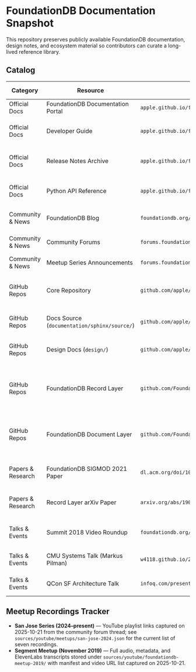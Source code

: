 # FoundationDB Documentation Snapshot

This repository preserves publicly available FoundationDB documentation, design notes, and ecosystem material so contributors can curate a long-lived reference library.

## Catalog

| Category | Resource | Location | Capture Status | Last Capture | Notes |
| --- | --- | --- | --- | --- | --- |
| Official Docs | FoundationDB Documentation Portal | `apple.github.io/foundationdb` | HTML snapshot (`sources/apple/2025/index.html`) | 2025-10-21 | Checksum `e344a9b…e7e8`; metadata in `sources/apple/2025/index.json`. |
| Official Docs | Developer Guide | `apple.github.io/foundationdb/developer-guide.html` | HTML snapshot (`sources/apple/2025/developer-guide.html`) | 2025-10-21 | Checksum `65a63aa4…0490`; metadata in `sources/apple/2025/developer-guide.json`. |
| Official Docs | Release Notes Archive | `apple.github.io/foundationdb/release-notes.html` | HTML snapshot (`sources/apple/2025/release-notes.html`) | 2025-10-21 | Checksum `fa316a00…bd25`; metadata in `sources/apple/2025/release-notes.json`. |
| Official Docs | Python API Reference | `apple.github.io/foundationdb/api-python.html` | HTML snapshot (`sources/apple/2025/api-python.html`) | 2025-10-21 | Checksum `4a47ada0…ae10`; metadata in `sources/apple/2025/api-python.json`. |
| Community & News | FoundationDB Blog | `foundationdb.org/blog` | HTML mirror (`sources/web/foundationdb-blog/`) | 2025-10-21 | Snapshot via `wget`; metadata + checksums in `metadata.json` (archive checksum `71062ebe…2a05`). |
| Community & News | Community Forums | `forums.foundationdb.org` | JSON dump (`archives/forums/2025-10-21/`) | 2025-10-21 | 2,057 topics via Discourse API; checksums + metadata captured (`archive checksum e08bc63f…f1da`). |
| Community & News | Meetup Series Announcements | `forums.foundationdb.org/t/foundationdb-meetup-in-san-jose/4448` | Links catalogued (`sources/youtube/meetups/san-jose-2024.json`) | 2025-10-21 | Monthly agendas plus seven recording links (see tracker below). |
| GitHub Repos | Core Repository | `github.com/apple/foundationdb` | Mirrored (`mirrors/apple/foundationdb.git`) | 2025-10-21 | Bare repo plus issues (`archives/apple/foundationdb-issues.ndjson`) and release notes (`archives/apple/foundationdb-releases.ndjson`). |
| GitHub Repos | Docs Source (`documentation/sphinx/source/`) | `github.com/apple/foundationdb/tree/main/documentation/sphinx/source` | Snapshot (`sources/github/apple/foundationdb/documentation/sphinx/`) | 2025-10-21 | SHA-256 manifest + metadata (`metadata.json`) covering 152 files; archive checksum `acc65b59…dbd1`. |
| GitHub Repos | Design Docs (`design/`) | `github.com/apple/foundationdb/tree/main/design` | Snapshot (`sources/github/apple/foundationdb/design/`) | 2025-10-21 | SHA-256 manifest + metadata (`design-metadata.json`) covering 39 files; archive checksum `64c3f22c…846a`. |
| GitHub Repos | FoundationDB Record Layer | `github.com/FoundationDB/fdb-record-layer` | Mirrored (`mirrors/FoundationDB/fdb-record-layer.git`) | 2025-10-21 | Bare repo plus issues (`archives/FoundationDB/fdb-record-layer-issues.ndjson`) and release notes (`archives/FoundationDB/fdb-record-layer-releases.ndjson`). |
| GitHub Repos | FoundationDB Document Layer | `github.com/FoundationDB/fdb-document-layer` | Mirrored (`mirrors/FoundationDB/fdb-document-layer.git`) | 2025-10-21 | Bare repo plus issues (`archives/FoundationDB/fdb-document-layer-issues.ndjson`) and release notes (`archives/FoundationDB/fdb-document-layer-releases.ndjson`). |
| Papers & Research | FoundationDB SIGMOD 2021 Paper | `dl.acm.org/doi/10.1145/3448016.3457559` | PDF archived (`sources/papers/2021/foundationdb-sigmod-2021.pdf`) | 2025-10-21 | Checksum `ed3d6bfd…b784`; metadata in `sources/papers/2021/foundationdb-sigmod-2021.json`. |
| Papers & Research | Record Layer arXiv Paper | `arxiv.org/abs/1901.04452` | PDF archived (`sources/papers/2019/record-layer-2019.pdf`) | 2025-10-21 | Checksum `ad055b5c…bb4c`; metadata in `sources/papers/2019/record-layer-2019.json`. |
| Talks & Events | Summit 2018 Video Roundup | `foundationdb.org/blog/foundationdb-summit-2018-video-roundup` | Audio captured (MP3 + metadata + transcripts) | 2025-10-21 | Assets plus JSON transcripts live under `sources/youtube/foundationdb-summit-2018/`. |
| Talks & Events | CMU Systems Talk (Markus Pilman) | `w4118.github.io/2020/10/20/foundationdb/` | Audio + transcript (`sources/youtube/cmu-systems-foundationdb/`) | 2025-10-21 | MP3, metadata, ElevenLabs transcript, manifest captured from YouTube (id `OJb8A6h9jQQ`). |
| Talks & Events | QCon SF Architecture Talk | `infoq.com/presentations/foundationdb-architecture/` | Audio + transcript (`sources/youtube/qcon-foundationdb-architecture/`) | 2025-10-21 | MP3, metadata, ElevenLabs transcript, manifest captured from YouTube (id `EMwhsGsxfPU`). |

## Meetup Recordings Tracker

- **San Jose Series (2024–present)** — YouTube playlist links captured on 2025-10-21 from the community forum thread; see `sources/youtube/meetups/san-jose-2024.json` for the current list of seven recordings.
- **Segment Meetup (November 2019)** — Full audio, metadata, and ElevenLabs transcripts stored under `sources/youtube/foundationdb-meetup-2019/` with manifest and video URL list captured on 2025-10-21.

